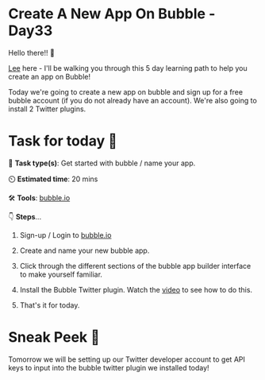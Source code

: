 # Create A New App On Bubble - Day33


Hello there!! 👋

[Lee](https://twitter.com/LeeLaunches) here - I'll be walking you through this 5 day learning path to help you create an app on Bubble!

Today we're going to create a new app on bubble and sign up for a free bubble account (if you do not already have an account). We're also going to install 2 Twitter plugins. 

# Task for today 🚀
📝 **Task type(s)**: Get started with bubble / name your app.

⏲️ **Estimated time**: 20 mins

🛠️ **Tools**: [bubble.io](https://bubble.io/)

👇 **Steps**...

1. Sign-up / Login to [bubble.io](https://bubble.io/)

2. Create and name your new bubble app.

3. Click through the different sections of the bubble app builder interface to make yourself familiar. 

4. Install the Bubble Twitter plugin. Watch the [video](https://www.youtube.com/watch?v=HnkCyNcgrZM) to see how to do this.  

5. That's it for today.


# Sneak Peek 👀
Tomorrow we will be setting up our Twitter developer account to get API keys to input into the bubble twitter plugin we installed today!